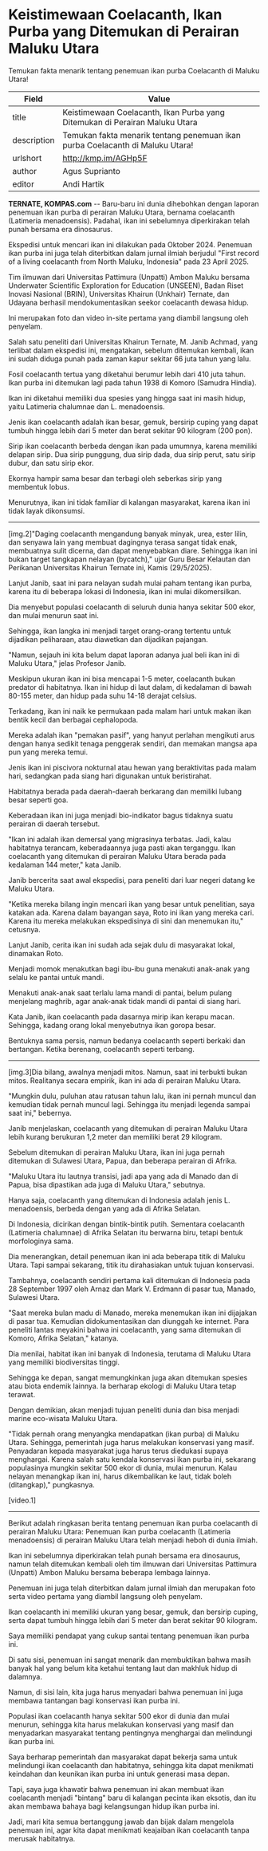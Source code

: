 # Keistimewaan Coelacanth, Ikan Purba yang Ditemukan di Perairan Maluku Utara

Temukan fakta menarik tentang penemuan ikan purba Coelacanth di Maluku Utara!

| Field       | Value                                                       |
|-------------|-------------------------------------------------------------|
| title       | Keistimewaan Coelacanth, Ikan Purba yang Ditemukan di Perairan Maluku Utara |
| description | Temukan fakta menarik tentang penemuan ikan purba Coelacanth di Maluku Utara! |
| urlshort    | http://kmp.im/AGHp5F |
| author      | Agus Suprianto |
| editor      | Andi Hartik |

**TERNATE, KOMPAS.com** -- Baru-baru ini dunia dihebohkan dengan laporan penemuan ikan purba di perairan Maluku Utara, bernama coelacanth (Latimeria menadoensis). Padahal, ikan ini sebelumnya diperkirakan telah punah bersama era dinosaurus.

Ekspedisi untuk mencari ikan ini dilakukan pada Oktober 2024. Penemuan ikan purba ini juga telah diterbitkan dalam jurnal ilmiah berjudul \"First record of a living coelacanth from North Maluku, Indonesia\" pada 23 April 2025.

Tim ilmuwan dari Universitas Pattimura (Unpatti) Ambon Maluku bersama Underwater Scientific Exploration for Education (UNSEEN), Badan Riset Inovasi Nasional (BRIN), Universitas Khairun (Unkhair) Ternate, dan Udayana berhasil mendokumentasikan seekor coelacanth dewasa hidup.

Ini merupakan foto dan video in-site pertama yang diambil langsung oleh penyelam.

Salah satu peneliti dari Universitas Khairun Ternate, M. Janib Achmad, yang terlibat dalam ekspedisi ini, mengatakan, sebelum ditemukan kembali, ikan ini sudah diduga punah pada zaman kapur sekitar 66 juta tahun yang lalu.

Fosil coelacanth tertua yang diketahui berumur lebih dari 410 juta tahun. Ikan purba ini ditemukan lagi pada tahun 1938 di Komoro (Samudra Hindia).

Ikan ini diketahui memiliki dua spesies yang hingga saat ini masih hidup, yaitu Latimeria chalumnae dan L. menadoensis.

Jenis ikan coelacanth adalah ikan besar, gemuk, bersirip cuping yang dapat tumbuh hingga lebih dari 5 meter dan berat sekitar 90 kilogram (200 pon).

Sirip ikan coelacanth berbeda dengan ikan pada umumnya, karena memiliki delapan sirip. Dua sirip punggung, dua sirip dada, dua sirip perut, satu sirip dubur, dan satu sirip ekor.

Ekornya hampir sama besar dan terbagi oleh seberkas sirip yang membentuk lobus.

Menurutnya, ikan ini tidak familiar di kalangan masyarakat, karena ikan ini tidak layak dikonsumsi.

------------------------------------------------------------------------

\[img.2\]\"Daging coelacanth mengandung banyak minyak, urea, ester lilin, dan senyawa lain yang membuat dagingnya terasa sangat tidak enak, membuatnya sulit dicerna, dan dapat menyebabkan diare. Sehingga ikan ini bukan target tangkapan nelayan (bycatch),\" ujar Guru Besar Kelautan dan Perikanan Universitas Khairun Ternate ini, Kamis (29/5/2025).

Lanjut Janib, saat ini para nelayan sudah mulai paham tentang ikan purba, karena itu di beberapa lokasi di Indonesia, ikan ini mulai dikomersilkan.

Dia menyebut populasi coelacanth di seluruh dunia hanya sekitar 500 ekor, dan mulai menurun saat ini.

Sehingga, ikan langka ini menjadi target orang-orang tertentu untuk dijadikan peliharaan, atau diawetkan dan dijadikan pajangan.

\"Namun, sejauh ini kita belum dapat laporan adanya jual beli ikan ini di Maluku Utara,\" jelas Profesor Janib.

Meskipun ukuran ikan ini bisa mencapai 1-5 meter, coelacanth bukan predator di habitatnya. Ikan ini hidup di laut dalam, di kedalaman di bawah 80-155 meter, dan hidup pada suhu 14-18 derajat celsius.

Terkadang, ikan ini naik ke permukaan pada malam hari untuk makan ikan bentik kecil dan berbagai cephalopoda.

Mereka adalah ikan \"pemakan pasif\", yang hanyut perlahan mengikuti arus dengan hanya sedikit tenaga penggerak sendiri, dan memakan mangsa apa pun yang mereka temui.

Jenis ikan ini piscivora nokturnal atau hewan yang beraktivitas pada malam hari, sedangkan pada siang hari digunakan untuk beristirahat.

Habitatnya berada pada daerah-daerah berkarang dan memiliki lubang besar seperti goa.

Keberadaan ikan ini juga menjadi bio-indikator bagus tidaknya suatu perairan di daerah tersebut.

\"Ikan ini adalah ikan demersal yang migrasinya terbatas. Jadi, kalau habitatnya terancam, keberadaannya juga pasti akan terganggu. Ikan coelacanth yang ditemukan di perairan Maluku Utara berada pada kedalaman 144 meter,\" kata Janib.

Janib bercerita saat awal ekspedisi, para peneliti dari luar negeri datang ke Maluku Utara.

\"Ketika mereka bilang ingin mencari ikan yang besar untuk penelitian, saya katakan ada. Karena dalam bayangan saya, Roto ini ikan yang mereka cari. Karena itu mereka melakukan ekspedisinya di sini dan menemukan itu,\" cetusnya.

Lanjut Janib, cerita ikan ini sudah ada sejak dulu di masyarakat lokal, dinamakan Roto.

Menjadi momok menakutkan bagi ibu-ibu guna menakuti anak-anak yang selalu ke pantai untuk mandi.

Menakuti anak-anak saat terlalu lama mandi di pantai, belum pulang menjelang maghrib, agar anak-anak tidak mandi di pantai di siang hari.

Kata Janib, ikan coelacanth pada dasarnya mirip ikan kerapu macan. Sehingga, kadang orang lokal menyebutnya ikan goropa besar.

Bentuknya sama persis, namun bedanya coelacanth seperti berkaki dan bertangan. Ketika berenang, coelacanth seperti terbang.

------------------------------------------------------------------------

\[img.3\]Dia bilang, awalnya menjadi mitos. Namun, saat ini terbukti bukan mitos. Realitanya secara empirik, ikan ini ada di perairan Maluku Utara.

\"Mungkin dulu, puluhan atau ratusan tahun lalu, ikan ini pernah muncul dan kemudian tidak pernah muncul lagi. Sehingga itu menjadi legenda sampai saat ini,\" bebernya.

Janib menjelaskan, coelacanth yang ditemukan di perairan Maluku Utara lebih kurang berukuran 1,2 meter dan memiliki berat 29 kilogram.

Sebelum ditemukan di perairan Maluku Utara, ikan ini juga pernah ditemukan di Sulawesi Utara, Papua, dan beberapa perairan di Afrika.

\"Maluku Utara itu lautnya transisi, jadi apa yang ada di Manado dan di Papua, bisa dipastikan ada juga di Maluku Utara,\" sebutnya.

Hanya saja, coelacanth yang ditemukan di Indonesia adalah jenis L. menadoensis, berbeda dengan yang ada di Afrika Selatan.

Di Indonesia, dicirikan dengan bintik-bintik putih. Sementara coelacanth (Latimeria chalumnae) di Afrika Selatan itu berwarna biru, tetapi bentuk morfologinya sama.

Dia menerangkan, detail penemuan ikan ini ada beberapa titik di Maluku Utara. Tapi sampai sekarang, titik itu dirahasiakan untuk tujuan konservasi.

Tambahnya, coelacanth sendiri pertama kali ditemukan di Indonesia pada 28 September 1997 oleh Arnaz dan Mark V. Erdmann di pasar tua, Manado, Sulawesi Utara.

\"Saat mereka bulan madu di Manado, mereka menemukan ikan ini dijajakan di pasar tua. Kemudian didokumentasikan dan diunggah ke internet. Para peneliti lantas meyakini bahwa ini coelacanth, yang sama ditemukan di Komoro, Afrika Selatan,\" katanya.

Dia menilai, habitat ikan ini banyak di Indonesia, terutama di Maluku Utara yang memiliki biodiversitas tinggi.

Sehingga ke depan, sangat memungkinkan juga akan ditemukan spesies atau biota endemik lainnya. Ia berharap ekologi di Maluku Utara tetap terawat.

Dengan demikian, akan menjadi tujuan peneliti dunia dan bisa menjadi marine eco-wisata Maluku Utara.

\"Tidak pernah orang menyangka mendapatkan (ikan purba) di Maluku Utara. Sehingga, pemerintah juga harus melakukan konservasi yang masif. Penyadaran kepada masyarakat juga harus terus diedukasi supaya menghargai. Karena salah satu kendala konservasi ikan purba ini, sekarang populasinya mungkin sekitar 500 ekor di dunia, mulai menurun. Kalau nelayan menangkap ikan ini, harus dikembalikan ke laut, tidak boleh (ditangkap),\" pungkasnya.

\[video.1\]  

---
Berikut adalah ringkasan berita tentang penemuan ikan purba coelacanth di perairan Maluku Utara: Penemuan ikan purba coelacanth (Latimeria menadoensis) di perairan Maluku Utara telah menjadi heboh di dunia ilmiah.

 Ikan ini sebelumnya diperkirakan telah punah bersama era dinosaurus, namun telah ditemukan kembali oleh tim ilmuwan dari Universitas Pattimura (Unpatti) Ambon Maluku bersama beberapa lembaga lainnya.

 Penemuan ini juga telah diterbitkan dalam jurnal ilmiah dan merupakan foto serta video pertama yang diambil langsung oleh penyelam.

 Ikan coelacanth ini memiliki ukuran yang besar, gemuk, dan bersirip cuping, serta dapat tumbuh hingga lebih dari 5 meter dan berat sekitar 90 kilogram.



Saya memiliki pendapat yang cukup santai tentang penemuan ikan purba ini.

 Di satu sisi, penemuan ini sangat menarik dan membuktikan bahwa masih banyak hal yang belum kita ketahui tentang laut dan makhluk hidup di dalamnya.

 Namun, di sisi lain, kita juga harus menyadari bahwa penemuan ini juga membawa tantangan bagi konservasi ikan purba ini.

 Populasi ikan coelacanth hanya sekitar 500 ekor di dunia dan mulai menurun, sehingga kita harus melakukan konservasi yang masif dan menyadarkan masyarakat tentang pentingnya menghargai dan melindungi ikan purba ini.

 Saya berharap pemerintah dan masyarakat dapat bekerja sama untuk melindungi ikan coelacanth dan habitatnya, sehingga kita dapat menikmati keindahan dan keunikan ikan purba ini untuk generasi masa depan.

 Tapi, saya juga khawatir bahwa penemuan ini akan membuat ikan coelacanth menjadi "bintang" baru di kalangan pecinta ikan eksotis, dan itu akan membawa bahaya bagi kelangsungan hidup ikan purba ini.

 Jadi, mari kita semua bertanggung jawab dan bijak dalam mengelola penemuan ini, agar kita dapat menikmati keajaiban ikan coelacanth tanpa merusak habitatnya.
